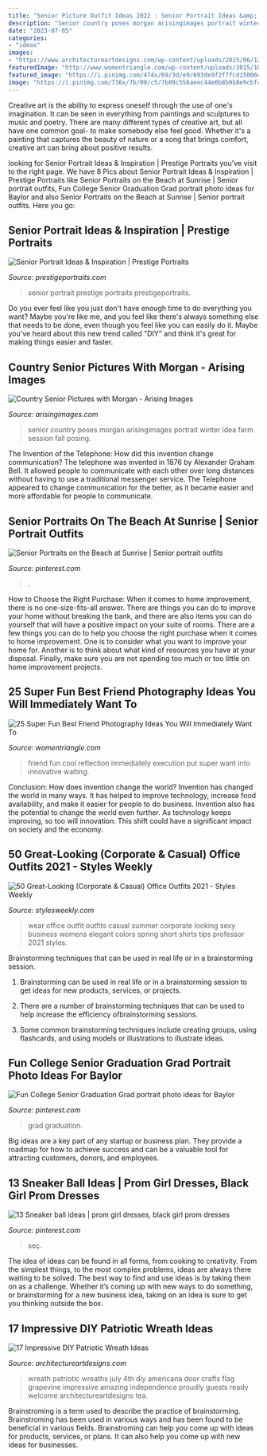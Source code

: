 ```yaml
---
title: "Senior Picture Outfit Ideas 2022 : Senior Portrait Ideas &amp; Inspiration"
description: "Senior country poses morgan arisingimages portrait winter idea farm session fall posing"
date: "2023-07-05"
categories:
- "ideas"
images:
- "https://www.architectureartdesigns.com/wp-content/uploads/2015/06/1222-630x791.jpg"
featuredImage: "http://www.womentriangle.com/wp-content/uploads/2015/10/reflection.jpg"
featured_image: "https://i.pinimg.com/474x/69/3d/e9/693de9f2f7fcd15006d45b4cd258af3a.jpg"
image: "https://i.pinimg.com/736x/7b/09/c5/7b09c556aeec44e0b8b9b8e9cbfcc137.jpg"
---
```



Creative art is the ability to express oneself through the use of one's imagination. It can be seen in everything from paintings and sculptures to music and poetry. There are many different types of creative art, but all have one common goal- to make somebody else feel good. Whether it's a painting that captures the beauty of nature or a song that brings comfort, creative art can bring about positive results.

	

		
looking for Senior Portrait Ideas &amp; Inspiration | Prestige Portraits you've visit to the right page. We have 8 Pics about Senior Portrait Ideas &amp; Inspiration | Prestige Portraits like Senior Portraits on the Beach at Sunrise | Senior portrait outfits, Fun College Senior Graduation Grad portrait photo ideas for Baylor and also Senior Portraits on the Beach at Sunrise | Senior portrait outfits. Here you go:
		
    
## Senior Portrait Ideas &amp; Inspiration | Prestige Portraits

<img loading=lazy src="https://prestigeportraits.com/wp-content/themes/prestige/assets/build/images/galleries/gallery-2/gallery-image-5.jpg" onerror="this.onerror=null;this.src='https://tse2.mm.bing.net/th?id=OIP.821f5QoOCO9wp97j2fdPIgHaLG&amp;pid=15.1';" alt="Senior Portrait Ideas &amp; Inspiration | Prestige Portraits">

_Source: prestigeportraits.com_

>senior portrait prestige portraits prestigeportraits. 

	

Do you ever feel like you just don't have enough time to do everything you want? Maybe you're like me, and you feel like there's always something else that needs to be done, even though you feel like you can easily do it. Maybe you've heard about this new trend called "DIY" and think it's great for making things easier and faster.

    
## Country Senior Pictures With Morgan - Arising Images

<img loading=lazy src="https://arisingimages.com/blog/images/2017/08/country_senior_pictures_001.jpg" onerror="this.onerror=null;this.src='https://tse2.mm.bing.net/th?id=OIP.sz1zLhgf0BE1rZTbxtWFTgHaLG&amp;pid=15.1';" alt="Country Senior Pictures with Morgan - Arising Images">

_Source: arisingimages.com_

>senior country poses morgan arisingimages portrait winter idea farm session fall posing. 

	

The Invention of the Telephone: How did this invention change communication?
The telephone was invented in 1876 by Alexander Graham Bell. It allowed people to communicate with each other over long distances without having to use a traditional messenger service. The Telephone appeared to change communication for the better, as it became easier and more affordable for people to communicate.

    
## Senior Portraits On The Beach At Sunrise | Senior Portrait Outfits

<img loading=lazy src="https://i.pinimg.com/736x/7b/09/c5/7b09c556aeec44e0b8b9b8e9cbfcc137.jpg" onerror="this.onerror=null;this.src='https://tse1.mm.bing.net/th?id=OIP.8EaZuDY6QqAGbyWXQ_PnKQHaLG&amp;pid=15.1';" alt="Senior Portraits on the Beach at Sunrise | Senior portrait outfits">

_Source: pinterest.com_

>. 

	

How to Choose the Right Purchase: When it comes to home improvement, there is no one-size-fits-all answer. There are things you can do to improve your home without breaking the bank, and there are also items you can do yourself that will have a positive impact on your suite of rooms.
There are a few things you can do to help you choose the right purchase when it comes to home improvement. One is to consider what you want to improve your home for. Another is to think about what kind of resources you have at your disposal. Finally, make sure you are not spending too much or too little on home improvement projects.

    
## 25 Super Fun Best Friend Photography Ideas You Will Immediately Want To

<img loading=lazy src="http://www.womentriangle.com/wp-content/uploads/2015/10/reflection.jpg" onerror="this.onerror=null;this.src='https://tse2.mm.bing.net/th?id=OIP.NcVDSLbGMqx85P2VDnJ3cAHaLG&amp;pid=15.1';" alt="25 Super Fun Best Friend Photography Ideas You Will Immediately Want To">

_Source: womentriangle.com_

>friend fun cool reflection immediately execution put super want into innovative waiting. 

	

Conclusion: How does invention change the world?
Invention has changed the world in many ways. It has helped to improve technology, increase food availability, and make it easier for people to do business. Invention also has the potential to change the world even further. As technology keeps improving, so too will innovation. This shift could have a significant impact on society and the economy.

    
## 50 Great-Looking (Corporate &amp; Casual) Office Outfits 2021 - Styles Weekly

<img loading=lazy src="https://stylesweekly.com/wp-content/uploads/2018/01/50-great-looking-corporate-and-casual-work-outfits-for-women-12.jpg" onerror="this.onerror=null;this.src='https://tse1.mm.bing.net/th?id=OIP.azf68UwjZfh0d1CCR6soBQHaKA&amp;pid=15.1';" alt="50 Great-Looking (Corporate &amp; Casual) Office Outfits 2021 - Styles Weekly">

_Source: stylesweekly.com_

>wear office outfit outfits casual summer corporate looking sexy business womens elegant colors spring short shirts tips professor 2021 styles. 

	

Brainstorming techniques that can be used in real life or in a brainstorming session.
1. Brainstorming can be used in real life or in a brainstorming session to get ideas for new products, services, or projects.
2. There are a number of brainstorming techniques that can be used to help increase the efficiency ofbrainstorming sessions.

3. Some common brainstorming techniques include creating groups, using flashcards, and using models or illustrations to illustrate ideas.

    
## Fun College Senior Graduation Grad Portrait Photo Ideas For Baylor

<img loading=lazy src="https://i.pinimg.com/736x/f3/41/c6/f341c6ed4c81595614749e8df8dc78e4.jpg" onerror="this.onerror=null;this.src='https://tse4.mm.bing.net/th?id=OIP.GEeFVN1shDintePjiXU6VQHaLF&amp;pid=15.1';" alt="Fun College Senior Graduation Grad portrait photo ideas for Baylor">

_Source: pinterest.com_

>grad graduation. 

	

Big ideas are a key part of any startup or business plan. They provide a roadmap for how to achieve success and can be a valuable tool for attracting customers, donors, and employees.

    
## 13 Sneaker Ball Ideas | Prom Girl Dresses, Black Girl Prom Dresses

<img loading=lazy src="https://i.pinimg.com/474x/69/3d/e9/693de9f2f7fcd15006d45b4cd258af3a.jpg" onerror="this.onerror=null;this.src='https://tse2.mm.bing.net/th?id=OIP.KR3LV1SuS7nLu5kqK5OFIQAAAA&amp;pid=15.1';" alt="13 Sneaker ball ideas | prom girl dresses, black girl prom dresses">

_Source: pinterest.com_

>seç. 

	

The idea of ideas can be found in all forms, from cooking to creativity. From the simplest things, to the most complex problems, ideas are always there waiting to be solved. The best way to find and use ideas is by taking them on as a challenge. Whether it’s coming up with new ways to do something, or brainstorming for a new business idea, taking on an idea is sure to get you thinking outside the box.

    
## 17 Impressive DIY Patriotic Wreath Ideas

<img loading=lazy src="https://www.architectureartdesigns.com/wp-content/uploads/2015/06/1222-630x791.jpg" onerror="this.onerror=null;this.src='https://tse1.mm.bing.net/th?id=OIP.97l7F2TqREJvamN36PXzIgHaJT&amp;pid=15.1';" alt="17 Impressive DIY Patriotic Wreath Ideas">

_Source: architectureartdesigns.com_

>wreath patriotic wreaths july 4th diy americana door crafts flag grapevine impressive amazing independence proudly guests ready welcome architectureartdesigns tea. 

	

Brainstroming is a term used to describe the practice of brainstorming. Brainstroming has been used in various ways and has been found to be beneficial in various fields. Brainstroming can help you come up with ideas for products, services, or plans. It can also help you come up with new ideas for businesses.

